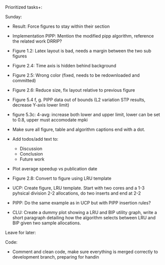 
Prioritized tasks+:


Sunday:

- Result: Force figures to stay within their section
- Implementation PIPP: Mention the modified pipp algorithm, reference the related work DRRIP?

- Figure 1.2: Latex layout is bad, needs a margin between the two sub figures
- Figure 2.4: Time axis is hidden behind background
- Figure 2.5: Wrong color (fixed, needs to be redownloaded and committed)
- Figure 2.6: Reduce size, fix layout relative to previous figure
- Figure 5.4 f, g. PIPP data out of bounds (L2 variation STP results, decrease Y-axis lower limit)
- figure 5.3c: 4-avg: increase both lower and upper limit, lower can be set to 0.8, upper must accomodate mpki
- Make sure all figure, table and algorithm captions end with a dot.
- Add todos/add text to:
	- Discussion
	- Conclusion
	- Future work

- Plot average speedup vs publication date
- Figure 2.8: Convert to figure using LRU template
- UCP: Create figure, LRU template. Start with two cores and a 1-3 pyhsical division 2-2 allocations, do two inserts and end at 2-2
- PIPP: Do the same example as in UCP but with PIPP insertion rules?
- CLU: Create a dummy plot showing a LRU and BIP utility graph, write a short paragraph detailing how the algorithm selects between LRU and BIP given two sample allocations.

Leave for later:



Code:
 
- Comment and clean code, make sure everything is merged correctly to development branch, preparing for handin